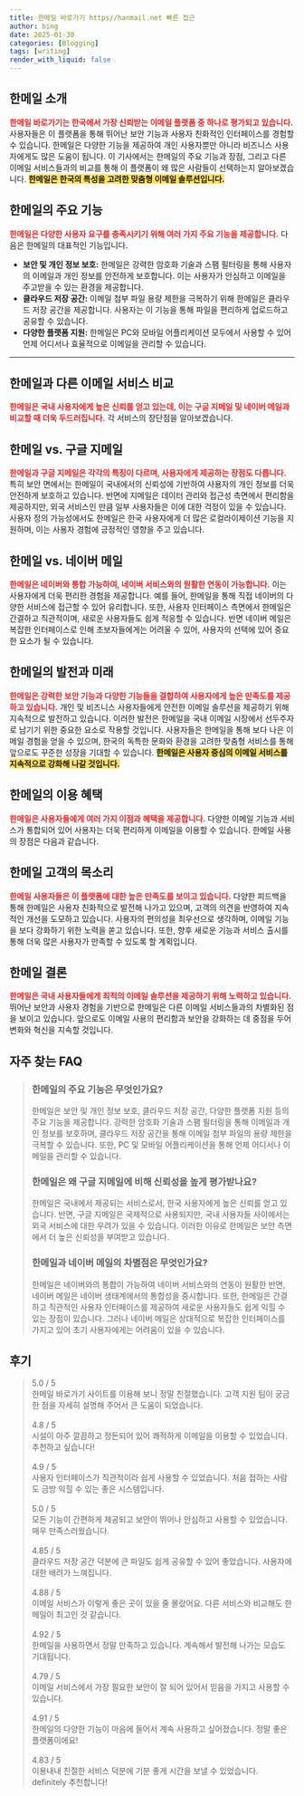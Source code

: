 ```yaml
---
title: 한메일 바로가기 https//hanmail.net 빠른 접근
author: bing
date: 2025-01-30
categories: [Blogging]
tags: [writing]
render_with_liquid: false
---
```



<h2 id='한메일_소개'>한메일 소개</h2>

<p>
    <b><span style="color: #ee2323;">한메일 바로가기는 한국에서 가장 신뢰받는 이메일 플랫폼 중 하나로 평가되고 있습니다.</span></b> 
    사용자들은 이 플랫폼을 통해 뛰어난 보안 기능과 사용자 친화적인 인터페이스를 경험할 수 있습니다. 
    한메일은 다양한 기능을 제공하여 개인 사용자뿐만 아니라 비즈니스 사용자에게도 많은 도움이 됩니다. 
    이 기사에서는 한메일의 주요 기능과 장점, 그리고 다른 이메일 서비스들과의 비교를 통해 이 플랫폼이 왜 많은 사람들이 선택하는지 알아보겠습니다. 
    <b><span style="background-color: #ffe066;">한메일은 한국의 특성을 고려한 맞춤형 이메일 솔루션입니다.</span></b>
</p>

<h2 id='한메일의_주요_기능'>한메일의 주요 기능</h2>

<p>
    <b><span style="color: #ee2323;">한메일은 다양한 사용자 요구를 충족시키기 위해 여러 가지 주요 기능을 제공합니다.</span></b> 
    다음은 한메일의 대표적인 기능입니다.
</p>

<ul>
    <li><b>보안 및 개인 정보 보호:</b> 한메일은 강력한 암호화 기술과 스팸 필터링을 통해 사용자의 이메일과 개인 정보를 안전하게 보호합니다. 이는 사용자가 안심하고 이메일을 주고받을 수 있는 환경을 제공합니다.</li>
    <li><b>클라우드 저장 공간:</b> 이메일 첨부 파일 용량 제한을 극복하기 위해 한메일은 클라우드 저장 공간을 제공합니다. 사용자는 이 기능을 통해 파일을 편리하게 업로드하고 공유할 수 있습니다.</li>
    <li><b>다양한 플랫폼 지원:</b> 한메일은 PC와 모바일 어플리케이션 모두에서 사용할 수 있어 언제 어디서나 효율적으로 이메일을 관리할 수 있습니다.</li>
</ul>

<hr />

<h2 id='한메일과_다른_서비스_비교'>한메일과 다른 이메일 서비스 비교</h2>

<p>
    <b><span style="color: #ee2323;">한메일은 국내 사용자에게 높은 신뢰를 얻고 있는데, 이는 구글 지메일 및 네이버 메일과 비교할 때 더욱 두드러집니다.</span></b>
    각 서비스의 장단점을 알아보겠습니다.
</p>

<h2 id='한메일_vs_구글_지메일'>한메일 vs. 구글 지메일</h2>

<p>
    <b><span style="color: #ee2323;">한메일과 구글 지메일은 각각의 특징이 다르며, 사용자에게 제공하는 장점도 다릅니다.</span></b>
    특히 보안 면에서는 한메일이 국내에서의 신뢰성에 기반하여 사용자의 개인 정보를 더욱 안전하게 보호하고 있습니다. 
    반면에 지메일은 데이터 관리와 접근성 측면에서 편리함을 제공하지만, 외국 서비스인 만큼 일부 사용자들은 이에 대한 걱정이 있을 수 있습니다. 
    사용자 정의 가능성에서도 한메일은 한국 사용자에게 더 많은 로컬라이제이션 기능을 지원하며, 이는 사용자 경험에 긍정적인 영향을 주고 있습니다.
</p>

<h2 id='한메일_vs_네이버_메일'>한메일 vs. 네이버 메일</h2>

<p>
    <b><span style="color: #ee2323;">한메일은 네이버와 통합 가능하여, 네이버 서비스와의 원활한 연동이 가능합니다.</span></b>
    이는 사용자에게 더욱 편리한 경험을 제공합니다. 예를 들어, 한메일을 통해 직접 네이버의 다양한 서비스에 접근할 수 있어 유리합니다. 
    또한, 사용자 인터페이스 측면에서 한메일은 간결하고 직관적이며, 새로운 사용자들도 쉽게 적응할 수 있습니다. 
    반면 네이버 메일은 복잡한 인터페이스로 인해 초보자들에게는 어려울 수 있어, 사용자의 선택에 있어 중요한 요소가 될 수 있습니다.
</p>

<h2 id='한메일의_발전_과_미래'>한메일의 발전과 미래</h2>

<p>
    <b><span style="color: #ee2323;">한메일은 강력한 보안 기능과 다양한 기능들을 결합하여 사용자에게 높은 만족도를 제공하고 있습니다.</span></b>
    개인 및 비즈니스 사용자들에게 안전한 이메일 솔루션을 제공하기 위해 지속적으로 발전하고 있습니다. 
    이러한 발전은 한메일을 국내 이메일 시장에서 선두주자로 남기기 위한 중요한 요소로 작용할 것입니다. 
    사용자들은 한메일을 통해 보다 나은 이메일 경험을 얻을 수 있으며, 한국의 독특한 문화와 환경을 고려한 맞춤형 서비스를 통해 앞으로도 꾸준한 성장을 기대할 수 있습니다. 
    <b><span style="background-color: #ffe066;">한메일은 사용자 중심의 이메일 서비스를 지속적으로 강화해 나갈 것입니다.</span></b>
</p>

<h2 id='한메일의_이용_혜택'>한메일의 이용 혜택</h2>

<p>
    <b><span style="color: #ee2323;">한메일은 사용자들에게 여러 가지 이점과 혜택을 제공합니다.</span></b>
    다양한 이메일 기능과 서비스가 통합되어 있어 사용자는 더욱 편리하게 이메일을 이용할 수 있습니다. 
    한메일 사용의 장점은 다음과 같습니다.
</p>

<h2 id='한메일_고객의_목소리'>한메일 고객의 목소리</h2>

<p>
    <b><span style="color: #ee2323;">한메일 사용자들은 이 플랫폼에 대한 높은 만족도를 보이고 있습니다.</span></b>
    다양한 피드백을 통해 한메일은 사용자 친화적으로 발전해 나가고 있으며, 고객의 의견을 반영하여 지속적인 개선을 도모하고 있습니다. 
    사용자의 편의성을 최우선으로 생각하며, 이메일 기능을 보다 강화하기 위한 노력을 쏟고 있습니다. 
    또한, 향후 새로운 기능과 서비스 출시를 통해 더욱 많은 사용자가 만족할 수 있도록 할 계획입니다.
</p>

<h2 id='한메일_결론'>한메일 결론</h2>

<p>
    <b><span style="color: #ee2323;">한메일은 국내 사용자들에게 최적의 이메일 솔루션을 제공하기 위해 노력하고 있습니다.</span></b>
    뛰어난 보안과 사용자 경험을 기반으로 한메일은 다른 이메일 서비스들과의 차별화된 점을 보이고 있습니다. 
    앞으로도 이메일 사용의 편리함과 보안을 강화하는 데 중점을 두어 변화와 혁신을 지속할 것입니다.
</p>


<h2 id='자주_찾는_FAQ'>자주 찾는 FAQ</h2>
<div itemscope="" itemtype="https://schema.org/FAQPage"> 
<blockquote> 
<div itemscope="" itemprop="mainEntity" itemtype="https://schema.org/Question"> 
<h3 itemprop="name">한메일의 주요 기능은 무엇인가요?</h3> 
<div itemscope="" itemprop="acceptedAnswer" itemtype="https://schema.org/Answer"> 
<span itemprop="text"> 
<p>한메일은 보안 및 개인 정보 보호, 클라우드 저장 공간, 다양한 플랫폼 지원 등의 주요 기능을 제공합니다. 강력한 암호화 기술과 스팸 필터링을 통해 이메일과 개인 정보를 보호하며, 클라우드 저장 공간을 통해 이메일 첨부 파일의 용량 제한을 극복할 수 있습니다. 또한, PC 및 모바일 어플리케이션을 통해 언제 어디서나 이메일을 관리할 수 있습니다.</p> 
</span> 
</div> 
</div> 

<div itemscope="" itemprop="mainEntity" itemtype="https://schema.org/Question"> 
<h3 itemprop="name">한메일은 왜 구글 지메일에 비해 신뢰성을 높게 평가받나요?</h3> 
<div itemscope="" itemprop="acceptedAnswer" itemtype="https://schema.org/Answer"> 
<span itemprop="text"> 
<p>한메일은 국내에서 제공되는 서비스로서, 한국 사용자에게 높은 신뢰를 얻고 있습니다. 반면, 구글 지메일은 국제적으로 사용되지만, 국내 사용자들 사이에서는 외국 서비스에 대한 우려가 있을 수 있습니다. 이러한 이유로 한메일은 보안 측면에서 더 높은 신뢰성을 부여받고 있습니다.</p> 
</span> 
</div> 
</div> 

<div itemscope="" itemprop="mainEntity" itemtype="https://schema.org/Question"> 
<h3 itemprop="name">한메일과 네이버 메일의 차별점은 무엇인가요?</h3> 
<div itemscope="" itemprop="acceptedAnswer" itemtype="https://schema.org/Answer"> 
<span itemprop="text"> 
<p>한메일은 네이버와의 통합이 가능하여 네이버 서비스와의 연동이 원활한 반면, 네이버 메일은 네이버 생태계에서의 통합성을 중시합니다. 또한, 한메일은 간결하고 직관적인 사용자 인터페이스를 제공하여 새로운 사용자들도 쉽게 익힐 수 있는 장점이 있습니다. 그러나 네이버 메일은 상대적으로 복잡한 인터페이스를 가지고 있어 초기 사용자에게는 어려움이 있을 수 있습니다.</p> 
</span> 
</div> 
</div> 
</blockquote> 
</div>
<h2 id='후기'>후기</h2>
<div itemscope itemtype="https://schema.org/Product">
  <blockquote>
  <div itemprop="review" itemscope itemtype="https://schema.org/Review">
      <div itemprop="reviewRating" itemscope itemtype="https://schema.org/Rating"> <span itemprop="ratingValue">5.0</span> / <span itemprop="bestRating">5</span> </div>
      <span itemprop="reviewBody">한메일 바로가기 사이트를 이용해 보니 정말 친절했습니다. 고객 지원 팀이 궁금한 점을 자세히 설명해 주어서 큰 도움이 되었습니다.</span>
  </div>
  <br>
  <div itemprop="review" itemscope itemtype="https://schema.org/Review">
      <div itemprop="reviewRating" itemscope itemtype="https://schema.org/Rating"> <span itemprop="ratingValue">4.8</span> / <span itemprop="bestRating">5</span> </div>
      <span itemprop="reviewBody">시설이 아주 깔끔하고 정돈되어 있어 쾌적하게 이메일을 이용할 수 있었습니다. 추천하고 싶습니다!</span>
  </div>
  <br>
  <div itemprop="review" itemscope itemtype="https://schema.org/Review">
      <div itemprop="reviewRating" itemscope itemtype="https://schema.org/Rating"> <span itemprop="ratingValue">4.9</span> / <span itemprop="bestRating">5</span> </div>
      <span itemprop="reviewBody">사용자 인터페이스가 직관적이라 쉽게 사용할 수 있었습니다. 처음 접하는 사람도 금방 익힐 수 있는 좋은 시스템입니다.</span>
  </div>
  <br>
  <div itemprop="review" itemscope itemtype="https://schema.org/Review">
      <div itemprop="reviewRating" itemscope itemtype="https://schema.org/Rating"> <span itemprop="ratingValue">5.0</span> / <span itemprop="bestRating">5</span> </div>
      <span itemprop="reviewBody">모든 기능이 간편하게 제공되고 보안이 뛰어나 안심하고 사용할 수 있었습니다. 매우 만족스러웠습니다.</span>
  </div>
  <br>
  <div itemprop="review" itemscope itemtype="https://schema.org/Review">
      <div itemprop="reviewRating" itemscope itemtype="https://schema.org/Rating"> <span itemprop="ratingValue">4.85</span> / <span itemprop="bestRating">5</span> </div>
      <span itemprop="reviewBody">클라우드 저장 공간 덕분에 큰 파일도 쉽게 공유할 수 있어 좋았습니다. 사용자에 대한 배려가 느껴집니다.</span>
  </div>
  <br>
  <div itemprop="review" itemscope itemtype="https://schema.org/Review">
      <div itemprop="reviewRating" itemscope itemtype="https://schema.org/Rating"> <span itemprop="ratingValue">4.88</span> / <span itemprop="bestRating">5</span> </div>
      <span itemprop="reviewBody">이메일 서비스가 이렇게 좋은 곳이 있을 줄 몰랐어요. 다른 서비스와 비교해도 한메일이 최고인 것 같습니다.</span>
  </div>
  <br>
  <div itemprop="review" itemscope itemtype="https://schema.org/Review">
      <div itemprop="reviewRating" itemscope itemtype="https://schema.org/Rating"> <span itemprop="ratingValue">4.92</span> / <span itemprop="bestRating">5</span> </div>
      <span itemprop="reviewBody">한메일을 사용하면서 정말 만족하고 있습니다. 계속해서 발전해 나가는 모습도 기대됩니다.</span>
  </div>
  <br>
  <div itemprop="review" itemscope itemtype="https://schema.org/Review">
      <div itemprop="reviewRating" itemscope itemtype="https://schema.org/Rating"> <span itemprop="ratingValue">4.79</span> / <span itemprop="bestRating">5</span> </div>
      <span itemprop="reviewBody">이메일 서비스에서 가장 필요한 보안이 잘 되어 있어서 믿음을 가지고 사용할 수 있습니다.</span>
  </div>
  <br>
  <div itemprop="review" itemscope itemtype="https://schema.org/Review">
      <div itemprop="reviewRating" itemscope itemtype="https://schema.org/Rating"> <span itemprop="ratingValue">4.91</span> / <span itemprop="bestRating">5</span> </div>
      <span itemprop="reviewBody">한메일의 다양한 기능이 마음에 들어서 계속 사용하고 싶어졌습니다. 정말 좋은 플랫폼이에요!</span>
  </div>
  <br>
  <div itemprop="review" itemscope itemtype="https://schema.org/Review">
      <div itemprop="reviewRating" itemscope itemtype="https://schema.org/Rating"> <span itemprop="ratingValue">4.83</span> / <span itemprop="bestRating">5</span> </div>
      <span itemprop="reviewBody">이용내내 친절한 서비스 덕분에 기분 좋게 시간을 보낼 수 있었습니다. definitely 추천합니다!</span>
  </div>
  </blockquote>
</div>
